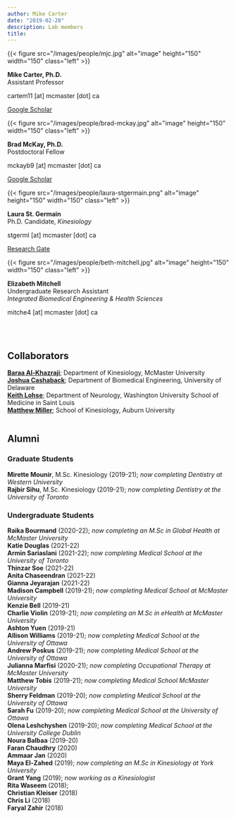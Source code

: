 ```yaml
---
author: Mike Carter
date: "2019-02-28"
description: Lab members
title:
---
```


<div class="row">
  <div class="column left">
    {{< figure src="/images/people/mjc.jpg" alt="image" height="150" width="150" class="left" >}}
  </div>
  <div class="column right">
    <p><strong>Mike Carter, Ph.D.</strong> <br> Assistant Professor </p>
    <p>cartem11 [at] mcmaster [dot] ca</p>
    <p><a href="https://scholar.google.com/citations?user=9FY5gBwAAAAJ&hl=en">Google Scholar</a> </p>
  </div>
</div>

<div class="row">
  <div class="column left">
    {{< figure src="/images/people/brad-mckay.jpg" alt="image" height="150" width="150" class="left" >}}
  </div>
  <div class="column right">
    <p><strong>Brad McKay, Ph.D.</strong> <br> Postdoctoral Fellow </p>
    <p>mckayb9 [at] mcmaster [dot] ca</p>
    <p><a href="https://scholar.google.ca/citations?user=jCmvakcAAAAJ&hl=en">Google Scholar</a> </p>
  </div>
</div>

<div class="row">
  <div class="column left">
    {{< figure src="/images/people/laura-stgermain.png" alt="image" height="150" width="150" class="left" >}}
  </div>
  <div class="column right">
    <p><strong>Laura St. Germain</strong> <br> Ph.D. Candidate, <i>Kinesiology</i> </p>
    <p>stgerml [at] mcmaster [dot] ca</p>
    <p><a href="https://www.researchgate.net/profile/Laura-St-Germain">Research Gate</a> </p>
  </div>
</div>

<div class="row">
  <div class="column left">
    {{< figure src="/images/people/beth-mitchell.jpg" alt="image" height="150" width="150" class="left" >}}
  </div>
  <div class="column right">
    <p><strong>Elizabeth Mitchell</strong> <br> Undergraduate Research Assistant <br>
    <i>Integrated Biomedical Engineering & Health Sciences</i></p>
    <p>mitche4 [at] mcmaster [dot] ca</p>
  </div>
</div>

<span style="height: 20px; display: block;"></span>
<span>
## Collaborators

[**Baraa Al-Khazraji**](https://alkhazrb.github.io/); Department of Kinesiology, McMaster University  
[**Joshua Cashaback**](https://joshcashaback.weebly.com/); Department of Biomedical Engineering, University of Delaware  
[**Keith Lohse**](https://sites.google.com/site/lohsekr/); Department of Neurology, Washington University School of Medicine in Saint Louis  
[**Matthew Miller**](http://www.education.auburn.edu/initiatives/performance-exercise-psychophysiology-lab-pep-matt-miller-ph-d/); School of Kinesiology, Auburn University
</span>

<span style="height: 1px; display: block;"></span>
<span>
## Alumni

### Graduate Students

**Mirette Mounir**, M.Sc. Kinesiology (2019-21); *now completing Dentistry at Western University*  
**Rajbir Sihu**, M.Sc. Kinesiology (2019-21); *now completing Dentistry at the University of Toronto*

### Undergraduate Students

**Raika Bourmand** (2020-22); *now completing an M.Sc in Global Health at McMaster University*  
**Katie Douglas** (2021-22)  
**Armin Sariaslani** (2021-22); *now completing Medical School at the University of Toronto*  
**Thinzar Soe** (2021-22)  
**Anita Chaseendran** (2021-22)  
**Gianna Jeyarajan** (2021-22)  
**Madison Campbell** (2019-21); *now completing Medical School at McMaster University*  
**Kenzie Bell** (2019-21)  
**Charlie Violin** (2019-21); *now completing an M.Sc in eHealth at McMaster University*  
**Ashton Yuen** (2019-21)  
**Allison Williams** (2019-21); *now completing Medical School at the University of Ottawa*  
**Andrew Poskus** (2019-21); *now completing Medical School at the University of Ottawa*  
**Julianna Marfisi** (2020-21); *now completing Occupational Therapy at McMaster University*  
**Matthew Tobis** (2019-21); *now completing Medical School McMaster University*  
**Sherry Feldman** (2019-20); *now completing Medical School at the University of Ottawa*  
**Sarah Fu** (2019-20); *now completing Medical School at the University of Ottawa*  
**Olena Leshchyshen** (2019-20); *now completing Medical School at the University College Dublin*  
**Noura Balbaa** (2019-20)  
**Faran Chaudhry** (2020)  
**Ammaar Jan** (2020)  
**Maya El-Zahed** (2019); *now completing an M.Sc in Kinesiology at York University*  
**Grant Yang** (2019); *now working as a Kinesiologist*  
**Rita Waseem** (2018);  
**Christian Kleiser** (2018)  
**Chris Li** (2018)  
**Faryal Zahir** (2018)
</span>
